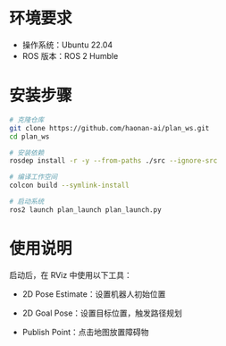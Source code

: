 # 环境要求

- 操作系统：Ubuntu 22.04  
- ROS 版本：ROS 2 Humble

# 安装步骤

```bash
# 克隆仓库
git clone https://github.com/haonan-ai/plan_ws.git
cd plan_ws

# 安装依赖
rosdep install -r -y --from-paths ./src --ignore-src

# 编译工作空间
colcon build --symlink-install

# 启动系统
ros2 launch plan_launch plan_launch.py
```

# 使用说明
启动后，在 RViz 中使用以下工具：

- 2D Pose Estimate：设置机器人初始位置

- 2D Goal Pose：设置目标位置，触发路径规划

- Publish Point：点击地图放置障碍物
